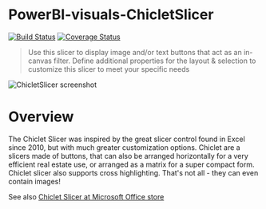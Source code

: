 # PowerBI-visuals-ChicletSlicer
[![Build Status](https://travis-ci.org/Microsoft/PowerBI-visuals-ChicletSlicer.svg?branch=master)](https://travis-ci.org/Microsoft/PowerBI-visuals-ChicletSlicer) [![Coverage Status](https://coveralls.io/repos/github/Microsoft/PowerBI-visuals-ChicletSlicer/badge.svg?branch=master)](https://coveralls.io/github/Microsoft/PowerBI-visuals-ChicletSlicer?branch=master)

> Use this slicer to display image and/or text buttons that act as an in-canvas filter. Define additional properties for the layout & selection to customize this slicer to meet your specific needs

![ChicletSlicer screenshot](https://az158878.vo.msecnd.net/marketing/Partner_21474836617/Product_42949680551/Asset_95650974-8e44-40cf-b041-fe64ca49a6e0/ChicletSlicerscreenshot2.png)

# Overview

The Chiclet Slicer was inspired by the great slicer control found in Excel since 2010, but with much greater customization options.
Chiclet are a slicers made of buttons, that can also be arranged horizontally for a very efficient real estate use, or arranged as a matrix for a super compact form.
Chiclet slicer also supports cross highlighting.
That's not all - they can even contain images!

See also [Chiclet Slicer at Microsoft Office store](https://store.office.com/en-us/app.aspx?assetid=WA104380756&sourcecorrid=1094fb73-f014-4f7a-accf-65142c8316af&searchapppos=0&ui=en-US&rs=en-US&ad=US&appredirect=false)